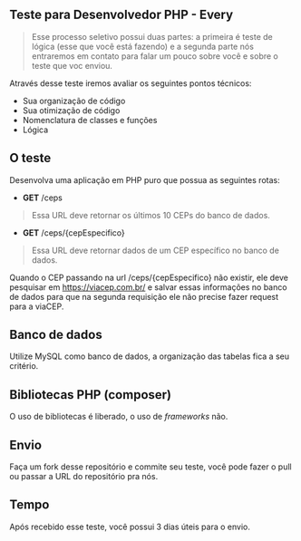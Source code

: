 ## Teste para Desenvolvedor PHP - Every
> Esse processo seletivo possui duas partes: a primeira é teste de lógica (esse que você está fazendo) e a segunda parte nós entraremos em contato para falar um pouco sobre você e sobre o teste que voc enviou. 

Através desse teste iremos avaliar os seguintes pontos técnicos:
- Sua organização de código
- Sua otimização de código
- Nomenclatura de classes e funções
- Lógica


## O teste

Desenvolva uma aplicação em PHP puro que possua as seguintes rotas:

- **GET** /ceps
> Essa URL deve retornar os últimos 10 CEPs do banco de dados.
- **GET** /ceps/{cepEspecifico}
> Essa URL deve retornar dados de um CEP específico no banco de dados.

Quando o CEP passando na url /ceps/{cepEspecifico} não existir, ele deve pesquisar em https://viacep.com.br/ e salvar essas informações no banco de dados para que na segunda requisição ele não precise fazer request para a viaCEP.

## Banco de dados

Utilize MySQL como banco de dados, a organização das tabelas fica a seu critério.

## Bibliotecas PHP (composer)

O uso de bibliotecas é liberado, o uso de *frameworks* não.

## Envio

Faça um fork desse repositório e commite seu teste, você pode fazer o pull ou passar a URL do repositório pra nós.

## Tempo

Após recebido esse teste, você possui 3 dias úteis para o envio.
